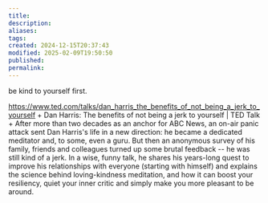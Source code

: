 ```yaml
---
title: 
description: 
aliases: 
tags: 
created: 2024-12-15T20:37:43
modified: 2025-02-09T19:50:50
published: 
permalink: 
---
```



be kind to yourself first. 

https://www.ted.com/talks/dan_harris_the_benefits_of_not_being_a_jerk_to_yourself + Dan Harris: The benefits of not being a jerk to yourself | TED Talk + After more than two decades as an anchor for ABC News, an on-air panic attack sent Dan Harris's life in a new direction: he became a dedicated meditator and, to some, even a guru. But then an anonymous survey of his family, friends and colleagues turned up some brutal feedback -- he was still kind of a jerk. In a wise, funny talk, he shares his years-long quest to improve his relationships with everyone (starting with himself) and explains the science behind loving-kindness meditation, and how it can boost your resiliency, quiet your inner critic and simply make you more pleasant to be around.
